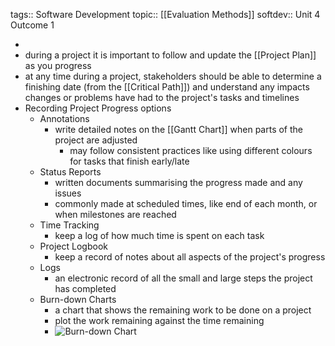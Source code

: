 tags:: Software Development
topic:: [[Evaluation Methods]] 
softdev:: Unit 4 Outcome 1

-
- during a project it is important to follow and update the [[Project Plan]] as you progress
- at any time during a project, stakeholders should be able to determine a finishing date (from the [[Critical Path]]) and understand any impacts changes or problems have had to the project's tasks and timelines
- Recording Project Progress options
	- Annotations
		- write detailed notes on the [[Gantt Chart]] when parts of the project are adjusted
			- may follow consistent practices like using different colours for tasks that finish early/late
	- Status Reports
		- written documents summarising the progress made and any issues
		- commonly made at scheduled times, like end of each month, or when milestones are reached
	- Time Tracking
		- keep a log of how much time is spent on each task
	- Project Logbook
		- keep a record of notes about all aspects of the project's progress
	- Logs
		- an electronic record of all the small and large steps the project has completed
	- Burn-down Charts
		- a chart that shows the remaining work to be done on a project
		- plot the work remaining against the time remaining
		- ![Burn-down Chart](https://www.excelonist.com/wp-content/uploads/2020/07/Agile-Burndown-Chart-Excel-Template.jpg)